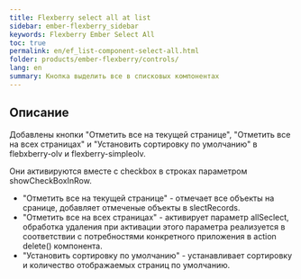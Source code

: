 ```yaml
---
title: Flexberry select all at list
sidebar: ember-flexberry_sidebar
keywords: Flexberry Ember Select All
toc: true
permalink: en/ef_list-component-select-all.html
folder: products/ember-flexberry/controls/
lang: en
summary: Кнопка выделить все в списковых компонентах
---
```


## Описание

Добавлены кнопки "Отметить все на текущей странице", "Отметить все на всех страницах" и "Установить сортировку  по умолчанию" в flebxberry-olv и flexberry-simpleolv.

Они активируются вместе с checkbox в строках параметром showCheckBoxInRow.

* "Отметить все на текущей странице" - отмечает все объекты на сранице, добавляет отмеченые объекты в slectRecords.
* "Отметить все на всех страницах" - активирует параметр allSeclect, обработка удаления при активации этого параметра реализуется в соответствии с потребностями конкретного приложения в action delete() компонента.
* "Установить сортировку по умолчанию" - устанавливает сортировку и количество отображаемых страниц по умолчанию.

